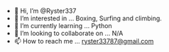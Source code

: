 - 👋 Hi, I’m @Ryster337
- 👀 I’m interested in ... Boxing, Surfing and climbing.
- 🌱 I’m currently learning ... Python
- 💞️ I’m looking to collaborate on ... N/A
- 📫 How to reach me ... ryster33787@gmail.com

<!---
Ryster337/Ryster337 is a ✨ special ✨ repository because its `README.md` (this file) appears on your GitHub profile.
You can click the Preview link to take a look at your changes.
--->

